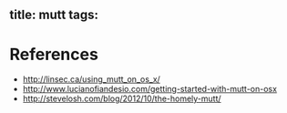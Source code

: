 title: mutt
tags:
---

# References
- <http://linsec.ca/using_mutt_on_os_x/>
- <http://www.lucianofiandesio.com/getting-started-with-mutt-on-osx>
- <http://stevelosh.com/blog/2012/10/the-homely-mutt/>

